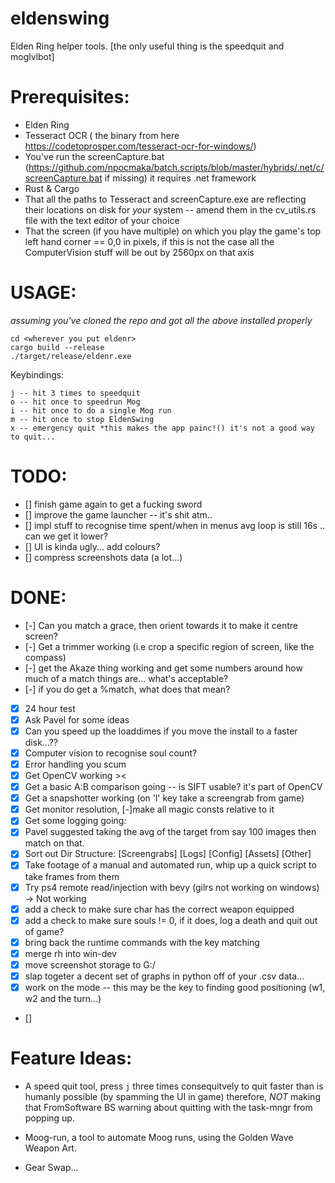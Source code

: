 # eldenswing

Elden Ring helper tools. [the only useful thing is the speedquit and moglvlbot]

# Prerequisites:

- Elden Ring
- Tesseract OCR ( the binary from here https://codetoprosper.com/tesseract-ocr-for-windows/)
- You've run the screenCapture.bat (https://github.com/npocmaka/batch.scripts/blob/master/hybrids/.net/c/screenCapture.bat if missing) it requires .net framework
- Rust & Cargo
- That all the paths to Tesseract and screenCapture.exe are reflecting their locations on disk for _your_ system -- amend them in the cv_utils.rs file with the text editor of your choice
- That the screen (if you have multiple) on which you play the game's top left hand corner == 0,0 in pixels, if this is not the case all the ComputerVision stuff will be out by 2560px on that axis

# USAGE:

_assuming you've cloned the repo and got all the above installed properly_

```
cd <wherever you put eldenr>
cargo build --release
./target/release/eldenr.exe

```

Keybindings:

```
j -- hit 3 times to speedquit
o -- hit once to speedrun Mog
i -- hit once to do a single Mog run
m -- hit once to stop EldenSwing
x -- emergency quit *this makes the app painc!() it's not a good way to quit...
```

# TODO:

- [] finish game again to get a fucking sword
- [] improve the game launcher -- it's shit atm..
- [] impl stuff to recognise time spent/when in menus avg loop is still 16s .. can we get it lower?
- [] UI is kinda ugly... add colours?
- [] compress screenshots data (a lot...)

# DONE:

- [-] Can you match a grace, then orient towards it to make it centre screen?
- [-] Get a trimmer working (i.e crop a specific region of screen, like the compass)
- [-] get the Akaze thing working and get some numbers around how much of a match things are... what's acceptable?
- [-] if you do get a %match, what does that mean?
- [x] 24 hour test
- [x] Ask Pavel for some ideas
- [x] Can you speed up the loaddimes if you move the install to a faster disk...??
- [x] Computer vision to recognise soul count?
- [x] Error handling you scum
- [x] Get OpenCV working ><
- [x] Get a basic A:B comparison going -- is SIFT usable? it's part of OpenCV
- [x] Get a snapshotter working (on 'l' key take a screengrab from game)
- [x] Get monitor resolution, [-]make all magic consts relative to it
- [x] Get some logging going:
- [x] Pavel suggested taking the avg of the target from say 100 images then match on that.
- [x] Sort out Dir Structure: [Screengrabs] [Logs] [Config] [Assets] [Other]
- [x] Take footage of a manual and automated run, whip up a quick script to take frames from them
- [x] Try ps4 remote read/injection with bevy (gilrs not working on windows) -> Not working
- [x] add a check to make sure char has the correct weapon equipped
- [x] add a check to make sure souls != 0, if it does, log a death and quit out of game?
- [x] bring back the runtime commands with the key matching
- [x] merge rh into win-dev
- [x] move screenshot storage to G:/
- [x] slap togeter a decent set of graphs in python off of your .csv data...
- [x] work on the mode -- this may be the key to finding good positioning (w1, w2 and the turn...)
- []

# Feature Ideas:

- A speed quit tool, press `j` three times consequitvely to quit faster than is humanly possible (by spamming the UI in game) therefore, _NOT_ making that FromSoftware BS warning about quitting with the task-mngr from popping up.

- Moog-run, a tool to automate Moog runs, using the Golden Wave Weapon Art.

- Gear Swap...
